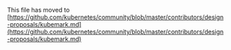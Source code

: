 This file has moved to [https://github.com/kubernetes/community/blob/master/contributors/design-proposals/kubemark.md](https://github.com/kubernetes/community/blob/master/contributors/design-proposals/kubemark.md)
